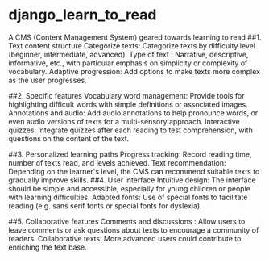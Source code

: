 # django_learn_to_read
A CMS (Content Management System) geared towards learning to read
##1. Text content structure
    Categorize texts: Categorize texts by difficulty level (beginner, intermediate, advanced).
    Type of text : Narrative, descriptive, informative, etc., with particular emphasis on simplicity or complexity of vocabulary.
    Adaptive progression: Add options to make texts more complex as the user progresses.

##2. Specific features
    Vocabulary word management: Provide tools for highlighting difficult words with simple definitions or associated images.
    Annotations and audio: Add audio annotations to help pronounce words, or even audio versions of texts for a multi-sensory approach.
    Interactive quizzes: Integrate quizzes after each reading to test comprehension, with questions on the content of the text.

##3. Personalized learning paths
    Progress tracking: Record reading time, number of texts read, and levels achieved.
    Text recommendation: Depending on the learner's level, the CMS can recommend suitable texts to gradually improve skills.
##4. User interface
    Intuitive design: The interface should be simple and accessible, especially for young children or people with learning difficulties.
    Adapted fonts: Use of special fonts to facilitate reading (e.g. sans serif fonts or special fonts for dyslexia).

##5. Collaborative features
    Comments and discussions : Allow users to leave comments or ask questions about texts to encourage a community of readers.
    Collaborative texts: More advanced users could contribute to enriching the text base.
